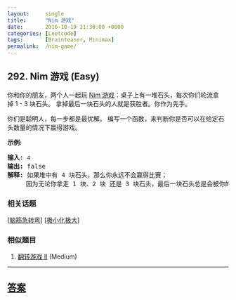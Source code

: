 ```yaml
---
layout:     single
title:      "Nim 游戏"
date:       2016-10-19 21:30:00 +0800
categories: [Leetcode]
tags:       [Brainteaser, Minimax]
permalink:  /nim-game/
---
```


## 292. Nim 游戏 (Easy)

<p>你和你的朋友，两个人一起玩&nbsp;<a href="https://baike.baidu.com/item/Nim游戏/6737105" target="_blank">Nim 游戏</a>：桌子上有一堆石头，每次你们轮流拿掉&nbsp;1 - 3 块石头。 拿掉最后一块石头的人就是获胜者。你作为先手。</p>

<p>你们是聪明人，每一步都是最优解。 编写一个函数，来判断你是否可以在给定石头数量的情况下赢得游戏。</p>

<p><strong>示例:</strong></p>

<pre><strong>输入:</strong> <code>4</code>
<strong>输出:</strong> false 
<strong>解释: </strong>如果堆中有 4 块石头，那么你永远不会赢得比赛；
&nbsp;    因为无论你拿走 1 块、2 块 还是 3 块石头，最后一块石头总是会被你的朋友拿走。
</pre>

### 相关话题
  [[脑筋急转弯](https://github.com/openset/leetcode/tree/master/tag/brainteaser/README.md)]
  [[极小化极大](https://github.com/openset/leetcode/tree/master/tag/minimax/README.md)]

### 相似题目
  1. [翻转游戏 II](/flip-game-ii) (Medium)

---

## [答案](https://github.com/openset/leetcode/tree/master/problems/nim-game)
